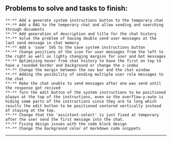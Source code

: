 ## Problems to solve and tasks to finish:

    **-** Add a generate system instructions button to the temporary chat
    **-** Add a RAG to the temporary chat and allow sending and searching through documents
    **-** Add generation of description and title for the chat history
    **-** Solve the problem of having double send user messages at the last send message in chat memory
    **-** Add a 'save' SVG to the save system instructions button
    **-** Change positions of the icon for user messages from the left to the right as well as lighty changing margins for user and bot messages
    **-** Optimizing hover from chat history to have the first on top to have a rounded border and background or change the z-index
    **-** Change the margin between the nav bar and the chat window
    **-** Adding the posibility of sending multiple user role messages to the chat
    **-** Make the chat unable to send messages after one was send until the response got recived
    **-** Turn the edit button of the system instructions to be positioned always at the top of the instructions, even so the overflow-y-auto is hiding some parts of the instructions since they are to long which results the edit button to be positioned centered vertically instead of staying at the top.
    **-** Change that the 'assistant-select' is just fixed at temporary after the user send the first message into the chat.
    **-** Fixing design issues with the code block design
    **-** Change the background color of markdown code snippets

---
